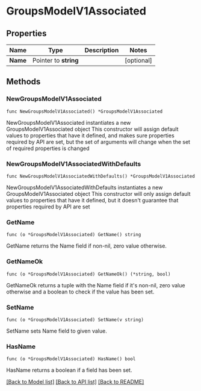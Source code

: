 # GroupsModelV1Associated

## Properties

Name | Type | Description | Notes
------------ | ------------- | ------------- | -------------
**Name** | Pointer to **string** |  | [optional] 

## Methods

### NewGroupsModelV1Associated

`func NewGroupsModelV1Associated() *GroupsModelV1Associated`

NewGroupsModelV1Associated instantiates a new GroupsModelV1Associated object
This constructor will assign default values to properties that have it defined,
and makes sure properties required by API are set, but the set of arguments
will change when the set of required properties is changed

### NewGroupsModelV1AssociatedWithDefaults

`func NewGroupsModelV1AssociatedWithDefaults() *GroupsModelV1Associated`

NewGroupsModelV1AssociatedWithDefaults instantiates a new GroupsModelV1Associated object
This constructor will only assign default values to properties that have it defined,
but it doesn't guarantee that properties required by API are set

### GetName

`func (o *GroupsModelV1Associated) GetName() string`

GetName returns the Name field if non-nil, zero value otherwise.

### GetNameOk

`func (o *GroupsModelV1Associated) GetNameOk() (*string, bool)`

GetNameOk returns a tuple with the Name field if it's non-nil, zero value otherwise
and a boolean to check if the value has been set.

### SetName

`func (o *GroupsModelV1Associated) SetName(v string)`

SetName sets Name field to given value.

### HasName

`func (o *GroupsModelV1Associated) HasName() bool`

HasName returns a boolean if a field has been set.


[[Back to Model list]](../README.md#documentation-for-models) [[Back to API list]](../README.md#documentation-for-api-endpoints) [[Back to README]](../README.md)


